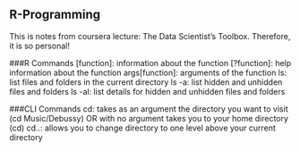 ## R-Programming
This is notes from coursera lecture: The Data Scientist’s Toolbox. Therefore, it is so personal!

###R Commands
[function]: information about the function
[?function]: help information about the function
args[function]: arguments of the function
ls: list files and folders in the current directory
ls -a: list hidden and unhidden files and folders
ls -al: list details for hidden and unhidden files and folders

###CLI Commands
cd: takes as an argument the directory you want to visit (cd Music/Debussy) OR with no argument takes you to your home directory (cd)
cd..: allows you to change directory to one level above your current directory
